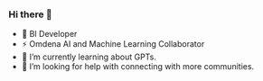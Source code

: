 ### Hi there 👋

- 🔭 BI Developer
- ⚡ Omdena AI and Machine Learning Collaborator
- 🌱 I’m currently learning about GPTs. 
- 🤔 I’m looking for help with connecting with more communities.
